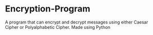 # Encryption-Program
A program that can encrypt and decrypt messages using either Caesar Cipher or Polyalphabetic Cipher. Made using Python
